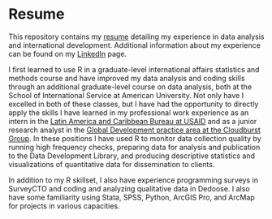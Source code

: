 # Resume
This repository contains my [resume](kellie-haddon-resume.pdf) detailing my experience in data analysis and international development. Additional information about my experience can be found on my [LinkedIn](https://www.linkedin.com/in/kellie-haddon/) page.

I first learned to use R in a graduate-level international affairs statistics and methods course and have improved my data analysis and coding skills through an additional graduate-level course on data analysis, both at the School of International Service at American University. Not only have I excelled in both of these classes, but I have had the opportunity to directly apply the skills I have learned in my professional work experience as an intern in the [Latin America and Caribbean Bureau at USAID](https://www.usaid.gov/about-us/organization/bureau-latin-america-and-caribbean) and as a junior research analyst in the [Global Development practice area at the Cloudburst Group](https://cloudburstgroup.com/services/global-development/). In these positions I have used R to monitor data collection quality by running high frequency checks, preparing data for analysis and publication to the Data Development Library, and producing descriptive statistics and visualizations of quantitative data for dissemination to clients. 

In addition to my R skillset, I also have experience programming surveys in SurveyCTO and coding and analyzing qualitative data in Dedoose. I also have some familiarity using Stata, SPSS, Python, ArcGIS Pro, and ArcMap for projects in various capacities.
